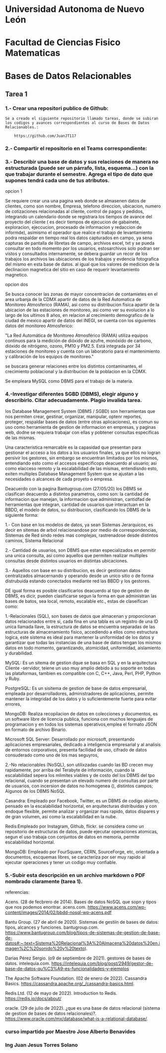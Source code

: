 # Universidad Autonoma de Nuevo León
# Facultad de Ciencias Fisico Matematicas
# Bases de Datos Relacionables
## Tarea 1
### 1.- Crear una repositori publico de Github: 

    Se a creado el siguiente repositorio llamado tareas, donde se subiran los codigos y avances correspondientes al curso de Bases de Datos Relacionables.:

        https://github.com/JuanJT117

### 2.- Compartir el repositorio en el Teams correspondiente: 

### 3.- Describir una base de datos y sus relaciones de manera no estructurada (puede ser un párrafo, lista, esquema…) con la que trabajar durante el semestre. Agrega el tipo de dato que supones tendrá cada uno de tus atributos.

opcion 1

Se requiere crear una una pagina web donde se almasenen datos de clientes, como son nombre, Empresa, telefono direccion, ubicacion, numero de cotizaciones relacionadas al cliente, control de pagos y pedidos, integrando un calendario donde se registrara los tiempos de avance del proyecto del cliente ( es decir tiempos de ejecucion de gabainete, exploracion, ejeccucion, procesado de informacion y redaccion de informde), asimismo el operador que realice el trabajo de levantamiento podra respaldar en tiempo real los datos capturados en campo, ya sena capturas de pantalla de libretas de campo, archivos excel, txt y se pueda consultar en todo momento por los usuarios, estosarchivos solo podran ser vistos y consultados internamente, se debera guardar un recor de los trabajos los archivos las ubicaciones de los trabajos y evdencia fotografica del mismo en esta base de datos. al igual que los valores de medicion de la declinacion magnetica del sitio en caso  de requerir levantamiento magnetico.

opcion dos 

Se busca conocer las zonas de mayor concentracion de contamietes en el area urbanja de la CDMX apartir de datos de la Red Automatica de Monitoreo Atmosferico (RAMA), asi como su distribucion fisica apartir de la ubicacion de las estaciones de monitoreo, asi como ver su evolucion a lo largo de los ultimos 8 años, en relacion al crecimiento demografico de la ciudad de mexico apartir de datos del INEGI, se cuenta con los siguientes datos del  monitoreo Atmosferico:

"La Red Automática de Monitoreo Atmosférico (RAMA) utiliza equipos continuos para la medición de dióxido de azufre, monóxido de carbono, dióxido de nitrógeno, ozono, PM10 y PM2.5. Está integrada por 34 estaciones de monitoreo y cuenta con un laboratorio para el mantenimiento y calibración de los equipos de monitoreo." 

se buscara generar relaciones entre los distintos contaminantes, el crecimiento poblacional y la distribucion de la poblacion en la CDMX.

Se empleara MySQL como DBMS para el trabajo de la materia.

### 4.-Investigar diferentes SGBD (DBMS), elegir alguno y describirlo. Citar adecuadamente. Plagio invalida tarea.

los Database Management System (DBMS / SGBD) son herramientas que nos permiten crear, gestinar, organizar, manipular, optenr reportes, proteger, respaldar bases de datos (entre otras aplicaciones), es comun su uso como herramienta de gestion de informacion en empresas, y paginas web, dodne se requiera trabajar con ellas y pobtener consultas especificas de las mismas.

Una caracteristica remarcable es la capasidad que presentan para gestionar el acceso a los datos a los usuarios finales, ya que ellos no logran persivir los gestores, sin embargo se encuentran limitados por los mismos, entendiando esto como el accesos especificops deacuerdo al usuario; asi como elacceso remoto y la escalabilidad de las mismas, entendisndo esto, exiten multiples Database Management System que se ajustan a las necesidades o alcances de cada proyeto o empresa.
    
Deacuerdo con la pagina Bantugroup.com (27/05/20) los DBMS se clasifican deacuerdo a distintos parametros, como son: la cantidad de informacion que manejan, la informacion que administran, cantidfad de herramientas que integran, cantidad de usuarios que interactuan en la BBDD, el modelo de datos, su distribucion, clasificando los DBMS de la siguiente forma:
        
1.- Con base en los modelos de datos, ya sean Sistemas Jerarquicos, es decir en sitemas de arbol relacionandose por medio de correspondencias, Sistemas de Red sindo redes mas complejas, rastrenadose desde distintos caminos, Sistema Relacional

2.- Cantidad de usuarios, son DBMS que estan especializados en permitir una unica consulta, asi como aquellos que permiten realizar multiples consultas desde distintos usuarios en distintas ubicaciones.

3.- Aquellos con base en su distribucion, es decir gestionan datos centralizados almacernando y operando desde un unico sitio o de forma distrubuida estando conectados mediante red las BBDD y los gestores.
    
DE igual forma es posible clasificarlos deacuerdo al tipo de gestion de DBMS, es dicir, pueden clasificarse segun la forma en que administran las bases de batos, sea local, remoto, escalable etc., estas de claseifican como: 

1.-Relacionales (SQL), son bases de datos que almacenan y proporcionan datos relacionados entre si, cada fina en una tabla es un registro de una ID unica llamada llave, la estructura de datos se encuentra separadas de las estructuras de almacenamiento fisico, accediendo a ellos como estructura logica, este sistema es ideal para mantener la uniformidad de los datos y garantizar que todas las instancias de una base de datos tengan los mismos datos en todo momento, garantizando, atomicidad, uniformidad, aislamiento y durabilidad.

MySQL: Es un sitema de gestion dque se basa en SQL y en la arquitectura Cliente -servidor, teiene un uso muy amplio debido a su soporte en todas las plataformas, tambien es compatible con C, C++, Java, Perl, PHP, Python y Ruby.

PostgreSQL: Es un sisitema de gestion de base de datos empresarial, empleada por desarrolladores, administradores de aplicaciones, permite mantener la integridad de los datos y lo suficientemente fuerte para evitar errores,

MongoDB: Realiza recopilacion de datos en colecciones y documentos, es un software libre de licencia publica, funciona con muchos lenguajes de programacion y en todos los sistemas operativos,emplea el formato JSON en formato de archivo Binario.

Microsoft SQL Server: Desarrollado por microsoft, presentando aplicaciones empresariales, dedicado a inteligencia empresarial y al analisis de entornos corporativos, presenta facilidad de uso, cifrado de datos consuderado como uno de los mas seguyros, 

2.-No relacionables (NoSQL), son utilixzadas cuando las BD crecen muy rapidamente, por arriba del Terabyte de información, cuando la escalabilidad sepera los mlimites viables y de costo del los DBMS del tpo relacional, cuando se presentan un elevado numero de consultas por parte de usuarios, con incersion de datos no homogenea (), distintos campos; Algunos de los DBMS NoSQL

Casandra: Empleado por Facebook, Twitter, es un DBMS de codigo abierto, pensado en la escalabilidad horizontal, en arquitecturas distribuidas y con endoque flexible, permite analizar y organizar mas rapido, datos dispares y de gran volumen, asi como la escalabilidad en la nube.

Redis:Empleado por Instagram, Github, flickr. se considera como un repositorio de estructuras de datos, puede ejecutar operaciones atomicas, segun el uso trabaja con conjuntos de datos en memoria, permite escalabilidad horizontal. 

MongoDB:  Empleado por FourSquare, CERN, SourceForge, etc, orientada a documentos, escquemas libres, se caracteriza por ser muy rapido al ejecutar operaciones y tener un codigo muy confiable.




### 5.-Subir esta descripción en un archivo markdown o PDF nombrado claramente (tarea 1).

referencias:

Acens. (28 de fecbrero de 2014). Bases de datos NoSQL que sopn y tipos que nos podemos enontrar. acens.com. https://www.acens.com/wp-content/images/2014/02/bbdd-nosql-wp-acens.pdf

Bantu Group. (27 de abril de 2020). Sistemas de gestiín de bases de datos: tipos, alcances y funciones. bantugroup.com. https://www.bantugroup.com/blog/tipos-de-sistemas-de-gestion-de-base-de-datos#:~:text=Sistema%20Relacional%3A%20Almacena%20datos%20en,imagen%2C%20sonido%20y%20texto).

Darias Pérez Sergio. (o9 de septiembre de 2021). gestores de bases de datos. intelequia.com. https://intelequia.com/blog/post/2949/gestor-de-base-de-datos-qu%C3%A9-es-funcionalidades-y-ejemplos

The Apache Software Foundation. (02 de enero de 2022). Cassandra Basics. https://cassandra.apache.org/_/cassandra-basics.html.

Redis.Ltd. (12 de mayo de 2022). Introduction to Redis. https://redis.io/docs/about/

oracle. (29 de julio de 2022). ¿que es una base de datos relacional (sistema de gestion de bases de datos relacionales)?. https://www.oracle.com/mx/database/what-is-a-relational-database/.


### curso impartido por Maestro Jose Alberto Benavides
### Ing Juan Jesus Torres Solano

